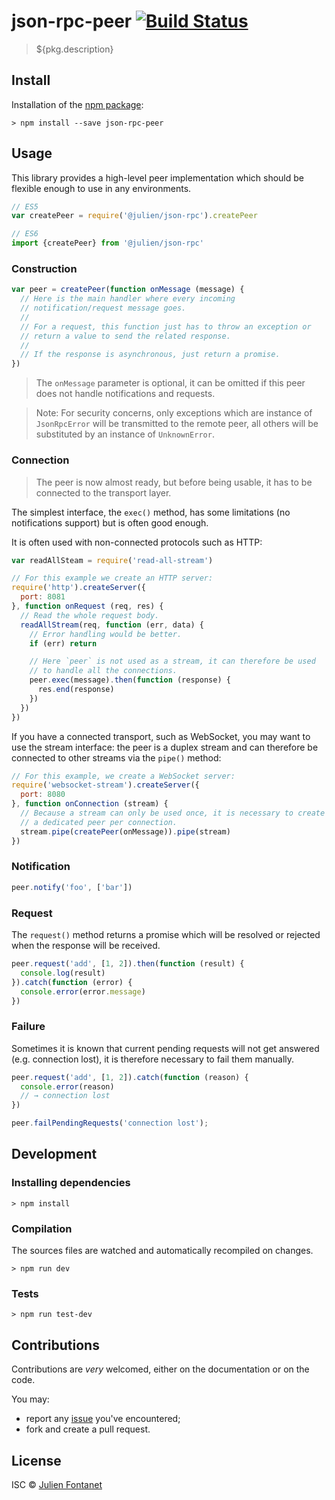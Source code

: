 # json-rpc-peer [![Build Status](https://travis-ci.org/julien-f/js-json-rpc-peer.png?branch=master)](https://travis-ci.org/julien-f/js-json-rpc-peer)

> ${pkg.description}

## Install

Installation of the [npm package](https://npmjs.org/package/json-rpc-peer):

```
> npm install --save json-rpc-peer
```

## Usage

This library provides a high-level peer implementation which should
be flexible enough to use in any environments.

```javascript
// ES5
var createPeer = require('@julien/json-rpc').createPeer

// ES6
import {createPeer} from '@julien/json-rpc'
```

### Construction

```javascript
var peer = createPeer(function onMessage (message) {
  // Here is the main handler where every incoming
  // notification/request message goes.
  //
  // For a request, this function just has to throw an exception or
  // return a value to send the related response.
  //
  // If the response is asynchronous, just return a promise.
})
```

> The `onMessage` parameter is optional, it can be omitted if this
> peer does not handle notifications and requests.

> Note: For security concerns, only exceptions which are instance of
> `JsonRpcError` will be transmitted to the remote peer, all others
> will be substituted by an instance of `UnknownError`.

### Connection

> The peer is now almost ready, but before being usable, it has to be
> connected to the transport layer.

The simplest interface, the `exec()` method, has some limitations (no
notifications support) but is often good enough.

It is often used with non-connected protocols such as HTTP:

```javascript
var readAllSteam = require('read-all-stream')

// For this example we create an HTTP server:
require('http').createServer({
  port: 8081
}, function onRequest (req, res) {
  // Read the whole request body.
  readAllStream(req, function (err, data) {
    // Error handling would be better.
    if (err) return

    // Here `peer` is not used as a stream, it can therefore be used
    // to handle all the connections.
    peer.exec(message).then(function (response) {
      res.end(response)
    })
  })
})
```

If you have a connected transport, such as WebSocket, you may want to
use the stream interface: the peer is a duplex stream and can
therefore be connected to other streams via the `pipe()` method:

```javascript
// For this example, we create a WebSocket server:
require('websocket-stream').createServer({
  port: 8080
}, function onConnection (stream) {
  // Because a stream can only be used once, it is necessary to create
  // a dedicated peer per connection.
  stream.pipe(createPeer(onMessage)).pipe(stream)
})
```

### Notification

```javascript
peer.notify('foo', ['bar'])
```

### Request

The `request()` method returns a promise which will be resolved or
rejected when the response will be received.

```javascript
peer.request('add', [1, 2]).then(function (result) {
  console.log(result)
}).catch(function (error) {
  console.error(error.message)
})
```

### Failure

Sometimes it is known that current pending requests will not get
answered (e.g. connection lost), it is therefore necessary to fail
them manually.

```javascript
peer.request('add', [1, 2]).catch(function (reason) {
  console.error(reason)
  // → connection lost
})

peer.failPendingRequests('connection lost');
```

## Development

### Installing dependencies

```
> npm install
```

### Compilation

The sources files are watched and automatically recompiled on changes.

```
> npm run dev
```

### Tests

```
> npm run test-dev
```

## Contributions

Contributions are *very* welcomed, either on the documentation or on
the code.

You may:

- report any [issue](https://github.com/julien-f/js-json-rpc-peer/issues)
  you've encountered;
- fork and create a pull request.

## License

ISC © [Julien Fontanet](https://julien.isonoe.net)
